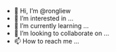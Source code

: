 - 👋 Hi, I’m @rongliew
- 👀 I’m interested in ...
- 🌱 I’m currently learning ...
- 💞️ I’m looking to collaborate on ...
- 📫 How to reach me ...

<!---
rongliew/rongliew is a ✨ special ✨ repository because its `README.md` (this file) appears on your GitHub profile.
You can click the Preview link to take a look at your changes.
--->
